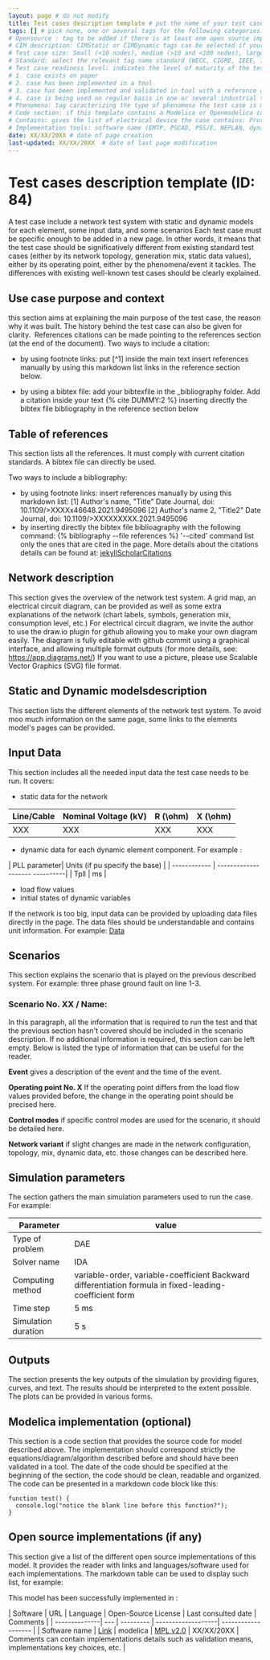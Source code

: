 ```yaml
---
layout: page # do not modify
title: Test cases description template # put the name of your test case, try to be as specific as possible
tags: [] # pick none, one or several tags for the following categories:
# Opensource : tag to be added if there is at least one open source implementation of this test case
# CIM description: CIMStatic or CIMDynamic tags can be selected if your test case can be exported with CIM standard
# Test case size: Small (<10 nodes), medium (>10 and <100 nodes), large (>100 nodes)
# Standard: select the relevant tag name standard (WECC, CIGRE, IEEE, IEC, etc.) if your test case is included in a standard.
# Test case readiness level: indicates the level of maturity of the test case: 
# 1. case exists on paper
# 2. case has been implemented in a tool
# 3. case has been implemented and validated in tool with a reference or field measures.
# 4. case is being used on regular basis in one or several industrial tools
# Phenomena: tag caracterizing the type of phenomena the test case is meant to highlight. For example: Short term Voltage, long term voltage, small signal,  frequency, converter driven instability slow interaction, converter driven instability fast interaction, resonance, restoration, etc.
# Code section: if this template contains a Modelica or Openmodelica code section in line with the network description and equations, use the tag CodeImplementation
# Contains: gives the list of electrical device the case contains: Protection, line, bus, machines, synchronous generator, transformer, controllers, capacitors, sources, excitation system, automatic voltage regulator, PSS, PLL, Governor, load, sensors, wind generation, solar generation, load, HVDC, synchronous condensers, DLR, etc.
# Implementation tools: software name (EMTP, PSCAD, PSS/E, NEPLAN, dynawo, DPSIM, Power Factory, Matlab, STEPSS, RTDS, Opal RT, powerworld, GE PSLF) to be used as tag if your test case is implemented in specific software 
date: XX/XX/20XX # date of page creation 
last-updated: XX/XX/20XX  # date of last page modification 
---
```


# Test cases description template (ID: 84)
<!-- give the title and the identifier to the test case. We recommend to put the issue id generated by colib github. -->

 A test case include a network test system with static and dynamic models for each element, some input data, and some scenarios
 Each test case must be specific enough to be added in a new page. In other words, it means that the test case should be significatively different from existing standard test cases (either by its network topology, generation mix, static data values), either by its operating point, either by the phenomena/event it tackles. The differences with existing well-known test cases should be clearly explained.

## Use case purpose​ and context

this section aims at explaining the main purpose of the test case, the reason why it was built. The history behind the test case can also be given for clarity. ​
References citations can be made pointing to the references section (at the end of the document). Two ways to include a citation:

- by using footnote links:
  put [^1] inside the main text
  insert references manually by using this markdown list links in the reference section below.
  
- by using a bibtex file:
  add your bibtexfile in the _bibliography folder.
  Add a citation inside your text {% cite DUMMY:2 %}
  inserting directly the bibtex file bibliography in the reference section below

## Table of references

This section lists all the references. It must comply with current citation standards. A bibtex file can directly be used.

 Two ways to include a bibliography:

- by using footnote links:
  insert references manually by using this markdown list:
  <a id="1">[1]</a> Author's name, "Title" Date Journal, doi: 10.1109/>XXXXx46648.2021.9495096
  <a id="2">[2]</a> Author's name 2, "Title2" Date Journal, doi: 10.1109/>XXXXXXXXX.2021.9495096
- by inserting directly the bibtex file biblioagraphy with the following command:
{% bibliography --file references  %}
'--cited' command list only the ones that are cited in the page.
More details about the citations details can be found at: [jekyllScholarCitations](https://github.com/inukshuk/jekyll-scholar#citations)

## Network ​description

This section gives the overview of the network test system. A grid map, an electrical circuit diagram,  can be provided as well as some extra explanations of the network (chart labels, symbols, generation mix, consumption level, etc.)
For electrical circuit diagram, we invite the author to use the draw.io plugin for github allowing you to make your own diagram easily. The diagram is fully editable with github commit using a graphical interface, and allowing multiple format outputs (for more details, see: https://app.diagrams.net/)
If you want to use a picture, please use Scalable Vector Graphics (SVG) file format.

## Static and Dynamic models​ description

This section lists the different elements of the network test system. To avoid moo much information on the same page, some links to the elements model's pages can be provided.

## Input Data

This section includes all the needed input data the test case needs to be run.
It covers:

- static data for the network

| Line/Cable  | Nominal Voltage (kV) |  R (\ohm) |  X (\ohm)  |
| ----------- | -------------------- | --------- | ---------- |
| XXX         |    XXX               |   XXX     | XXX        |

- dynamic data for each dynamic element component. For example :

| PLL parameter| Units (if pu specify the base) |
| ------------ | -------------------- ----------|
| Tpll         |   ms                           |

- load flow values
- initial states of dynamic variables

If the network is too big, input data can be provided by uploading data files directly in the page. The data files should be understandable and contains unit information. 
For example: [Data](data.xlsx)

## Scenarios

This section explains the scenario that is played on the previous described system. For example: three phase ground fault on line 1-3.

### Scenario No. XX / Name: <!-- give a number or/and a name to the scenario. -->

In this paragraph, all the information that is required to run the test and that the previous section hasn't covered should be included in the scenario description. If no additional information is required, this section can be left empty.
Below is listed the type of information that can be useful for the reader.

**Event**
gives a description of the event and the time of the event.

**Operating point No. X**
If the operating point differs from the load flow values provided before, the change in the operating point should be precised here.

**Control modes**
if specific control modes are used for the scenario, it should be detailed here.

**Network variant**
if slight changes are made in the network configuration, topology, mix, dynamic data, etc. those changes can be described here.

## Simulation parameters

The section gathers the main simulation parameters used to run the case.
For example:

| Parameter | value |
| --------- | ------ |
| Type of problem | DAE |
| Solver name | IDA |
| Computing method | variable-order, variable-coefficient Backward differentiation formula in fixed-leading-coefficient form |
| Time step | 5 ms |
| Simulation duration | 5 s |


## Outputs

The section presents the key outputs of the simulation by providing figures, curves, and text.
The results should be interpreted to the extent possible.
The plots can be provided in various forms.

## Modelica implementation (optional)

This section is a code section that provides the source code for model described above. The implementation should correspond strictly the equations/diagram/algorithm described before and should have been validated in a tool. The date of the code should be specified at the beginning of the section, the code should be clean, readable and organized.
The code can be presented in a markdown code block like this:
```text
function test() {
  console.log("notice the blank line before this function?");
}
```

## Open source implementations (if any)

This section give a list of the different open source implementations of this model. It provides the reader with links and languages/software used for each implementations.
The markdown table can be used to display such list, for example:

This model has been successfully implemented in :

| Software      | URL | Language  | Open-Source License | Last consulted date | Comments |
| --------------| --- | --------- | -------------------| ------------------- |
| Software name | [Link](https://github.com/toto) | modelica | [MPL v2.0](https://www.mozilla.org/en-US/MPL/2.0/) | XX/XX/20XX | Comments can contain implementations details such as validation means, implementations key choices, etc. |

